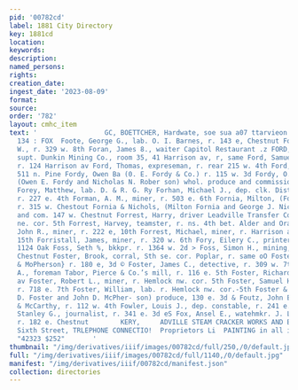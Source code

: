 ```yaml
---
pid: '00782cd'
label: 1881 City Directory
key: 1881cd
location: 
keywords: 
description: 
named_persons: 
rights: 
creation_date: 
ingest_date: '2023-08-09'
format: 
source: 
order: '782'
layout: cmhc_item
text: '                 GC, BOETTCHER, Hardwate, soe sua a07 ttarvieon a FOO —— -
  134 : FOX  Foote, George G., lab. O. I. Barnes, r. 143 e, Chestnut Foote, George
  W., r. 329 w. 8th Foran, James 8., waiter Capitol Restaurant .z FORD, HERBERT A.,
  supt. Dunkin Mining Co., room 35, 41 Harrison av, r, same Ford, Samuel, mining,
  r. 124 Harrison av Ford, Thomas, expreseman, r. rear 215 w. 4th Ford, —, lab. bds.
  511 n. Pine Fordy, Owen Ba (0. E. Fordy & Co.) r. 115 w. 3d Fordy, O. E. & Co,,
  (Owen E. Fordy and Nicholas N. Rober son) whol. produce and commission, 115 w. 3d
  Forey, Matthew, lab. D. & R. G. Ry Forhan, Michael J., dep. clk. District Court,
  r. 227 e. 4th Forman, A. M., miner, r. 503 e. 6th Fornia, Milton, (Fornia & Nichola)
  r. 315 w. Chestout Fornia & Nichols, (Milton Fornia and George J. Nichols) au tion
  and com. 147 w. Chestnut Forrest, Harry, driver Leadville Transfer Co. bds. Poplar
  ne. cor. 5th Forrest, Harvey, teamster, r. ns. 4th bet. Alder and Orange Forrest,
  John R., miner, r. 222 e, 10th Forrest, Michael, miner, r. Harrison av. se. cor.
  15th Forristall, James, miner, r. 320 w. 6th Fory, Eilery C., printer Herald, r.
  1124 Oak Foss, Seth %, bkkpr. r. 1364 w. 2d > Foss, Simon H., mining, r. 211 w.
  Chestnut Foster, Brook, corral, Sth se. cor. Poplar, r. same oO Foster, c. D., (Foster
  & MoPherson} r. 180 e, 3d © Foster, James C., detective, r. 309 w. 7th Foster, John
  A., foreman Tabor, Pierce & Co.’s mill, r. 116 e. 5th Foster, Richard, r. 425 Harrison
  av Foster, Robert L., miner, r. Hemlock nw. cor. 5th Foster, Samuel H., grocer,
  r. 718 e. 7th Foster, William, lab. r. Hemlock nw. cor.-5th Foster & McPherson (Clarence
  D. Foster and John D. McPher- son) produce, 130 e. 3d & Foutz, John E., clk. Manville
  & McCarthy, r. 112 w. 4th Fowler, Louis J., dep. constable, r. 241 e. 3d = Fowler,
  Stanley G., journalist, r. 341 e. 3d eS Fox, Ansel E., watehmkr. J. Livezey, Jr.
  r. 182 e. Chestnut        KERY,     ADVILLE STEAM CRACKER WORKS AND BA 800 Bast
  Sixth Street, TRLEPHONE CONNECTIO!  Proprietors Li  PAINTING in all its Branches,
  "42323 $252"       '
thumbnail: "/img/derivatives/iiif/images/00782cd/full/250,/0/default.jpg"
full: "/img/derivatives/iiif/images/00782cd/full/1140,/0/default.jpg"
manifest: "/img/derivatives/iiif/00782cd/manifest.json"
collection: directories
---
```

